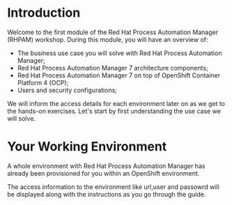 # Introduction

Welcome to the first module of the Red Hat Process Automation Manager (RHPAM) workshop. During this module, you will have an overview of:

- The business use case you will solve with Red Hat Process Automation Manager;
- Red Hat Process Automation Manager 7 architecture components;
- Red Hat Process Automation Manager 7 on top of OpenShift Container Platform 4 (OCP);
- Users and security configurations;

We will inform the access details for each environment later on as we get to the hands-on exercises. Let's start by first understanding the use case we will solve.

# Your Working Environment

A whole environment with Red Hat Process Automation Manager has already been provisioned for you within an OpenShift environment.

The access information to the environment like url,user and passowrd will be displayed along with the instructions as you go through the guide.

